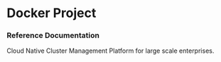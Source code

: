 # Docker Project

### Reference Documentation
Cloud Native Cluster Management Platform for large scale enterprises.
